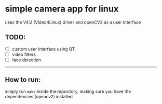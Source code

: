 # simple camera app for linux 
uses the V4l2 (Video4Linux) driver and openCV2 as a user interface

## TODO:
- [ ] custom user interface using QT 
- [ ] video filters
- [ ] face detection 
--- 
## How to run:
simply run `make` inside the repository, making sure you have the dependencies (opencv2) installed
